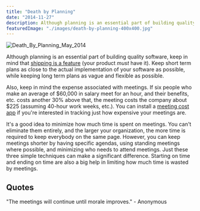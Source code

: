 ```yaml
---
title: "Death by Planning"
date: "2014-11-27"
description: Although planning is an essential part of building quality software, keep in mind that shipping is a feature (your product must have it). Keep short term plans as close to the actual implementation of your software as possible, while keeping long term plans as vague and flexible as possible.
featuredImage: "./images/death-by-planning-400x400.jpg"
---
```


![Death_By_Planning_May_2014](images/death-by-planning-400x400.jpg)

Although planning is an essential part of building quality software, keep in mind that [shipping is a feature](/practices/shipping-is-a-feature) (your product _must_ have it). Keep short term plans as close to the actual implementation of your software as possible, while keeping long term plans as vague and flexible as possible.

Also, keep in mind the expense associated with meetings. If six people who make an average of $60,000 in salary meet for an hour, and their benefits, etc. costs another 30% above that, the meeting costs the company about $225 (assuming 40-hour work weeks, etc.). You can install a [meeting cost app](https://www.google.com/search?q=meeting+cost+app&oq=meeting+cost+app) if you're interested in tracking just how expensive your meetings are.

It's a good idea to minimize how much time is spent on meetings. You can't eliminate them entirely, and the larger your organization, the more time is required to keep everybody on the same page. However, you can keep meetings shorter by having specific agendas, using standing meetings where possible, and minimizing who needs to attend meetings. Just these three simple techniques can make a significant difference. Starting on time and ending on time are also a big help in limiting how much time is wasted by meetings.

## Quotes

"The meetings will continue until morale improves." - Anonymous
